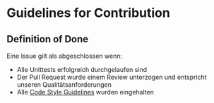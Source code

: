 # Guidelines for Contribution
## Definition of Done
Eine Issue gilt als abgeschlossen wenn:
- Alle Unittests erfolgreich durchgelaufen sind
- Der Pull Request wurde einem Review unterzogen und entspricht unseren Qualitätsanforderungen
- Alle [Code Style Guidelines](https://github.com/IMSmobile/app/blob/master/README.md) wurden eingehalten
